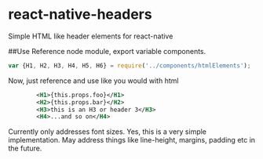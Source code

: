 # react-native-headers
Simple HTML like header elements for react-native



##Use
Reference node module, export variable components.
```javascript
var {H1, H2, H3, H4, H5, H6} = require('../components/htmlElements');
```

Now, just reference and use like you would with html
```xml
        <H1>{this.props.foo}</H1>
        <H2>{this.props.bar}</H2>
        <H3>this is an H3 or header 3</H3>
        <H4>...and so on</H4>
```        


Currently only addresses font sizes.  Yes, this is a very simple implementation.  May address things like line-height, margins, padding etc in the future.
